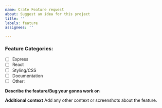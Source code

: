 ```yaml
---
name: Crate Feature request
about: Suggest an idea for this project
title: ''
labels: feature
assignees: ''

---
```



### Feature Categories:


- [ ] Express
- [ ] React
- [ ] Styling/CSS
- [ ] Documentation
- [ ] Other: 

**Describe the feature/Bug your gonna work on**



**Additional context**
Add any other context or screenshots about the feature.